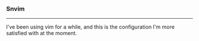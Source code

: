 ### Snvim
---  

I've been using vim for a while, and this is the configuration I'm more satisfied with at the moment.
